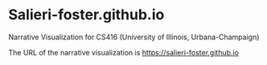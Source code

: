 # Salieri-foster.github.io
Narrative Visualization for CS416 (University of Illinois, Urbana-Champaign)

The URL of the narrative visualization is https://salieri-foster.github.io
